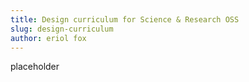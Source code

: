 ```yaml
---
title: Design curriculum for Science & Research OSS
slug: design-curriculum
author: eriol fox
---
```

placeholder
